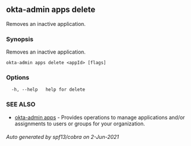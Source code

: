 ## okta-admin apps delete

Removes an inactive application.

### Synopsis

Removes an inactive application.

```
okta-admin apps delete <appId> [flags]
```

### Options

```
  -h, --help   help for delete
```

### SEE ALSO

* [okta-admin apps](okta-admin_apps.md)	 - Provides operations to manage applications and/or assignments to users or groups for your organization.

###### Auto generated by spf13/cobra on 2-Jun-2021

